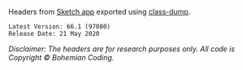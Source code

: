 Headers from [Sketch app](http://www.sketch.com/) exported using [class-dump](http://stevenygard.com/projects/class-dump/).

```
Latest Version: 66.1 (97080)
Release Date: 21 May 2020
```

*Disclaimer: The headers are for research purposes only. All code is Copyright © Bohemian Coding.*
